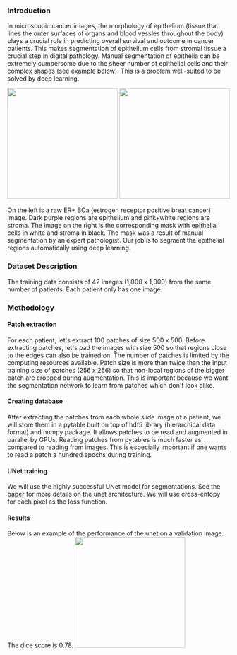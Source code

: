 ### Introduction

In microscopic cancer images, the morphology of epithelium (tissue that lines the outer surfaces of organs and blood vessles throughout the body) plays a crucial role in predicting overall survival and outcome in cancer patients. This makes segmentation of epithelium cells from stromal tissue a crucial step in  digital pathology. Manual segmentation of epithelia can be extremely cumbersome due to the sheer number of epithelial cells and their complex shapes (see example below). This is a problem well-suited to be solved by deep learning.

<p float="left">
<img src="https://github.com/sxk1031/digital_pathology/blob/main/images/12947_00004.jpg" width="250" height="250"/>
<img src="https://github.com/sxk1031/digital_pathology/blob/main/images/12947_00004_mask.png" width="250" height="250"/>
</p>
On the left is a raw ER+ BCa (estrogen receptor positive breat cancer) image. Dark purple regions are epithelium and pink+white regions are stroma. The image on the right is the corresponding mask with epithelial cells in white and stroma in black. The mask was a result of manual segmentation by an expert pathologist. Our job is to segment the epithelial regions automatically using deep learning.

### Dataset Description

The training data consists of 42 images (1,000 x 1,000) from the same number of patients. Each patient only has one image. 

### Methodology

#### Patch extraction

For each patient, let's extract 100 patches of size 500 x 500. Before extracting patches, let's pad the images with size 500 so that regions close to the edges can also be trained on. The number of patches is limited by the computing resources available. Patch size is more than twice than the input training size of patches (256 x 256) so that non-local regions of the bigger patch are cropped during augmentation. This is important because we want the segmentation network to learn from patches which don't look alike.    

#### Creating database

After extracting the patches from each whole slide image of a patient, we will store them in a pytable built on top of hdf5 library (hierarchical data format) and numpy package. It allows patches to be read and augmented in parallel by GPUs. Reading patches from pytables is much faster as compared to reading from images. This is especially important if one wants to read a patch a hundred epochs during training.

#### UNet training

We will use the highly successful UNet model for segmentations. See the [paper](https://arxiv.org/abs/1505.04597) for more details on the unet architecture. We will use cross-entopy for each pixel as the loss function.

#### Results

Below is an example of the performance of the unet on a validation image. The dice score is 0.78.
<img src="https://github.com/sxk1031/digital_pathology/blob/main/images/final_result.png" width="250" height="250"/>          

